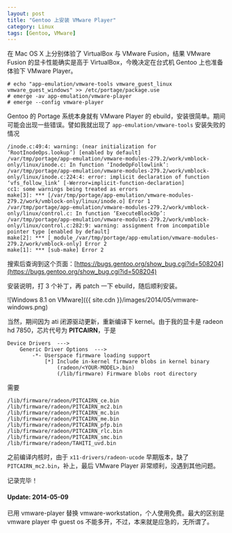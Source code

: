 ```yaml
---
layout: post
title: "Gentoo 上安装 VMware Player"
category: Linux
tags: [Gentoo, VMware]
---
```


在 Mac OS X 上分别体验了 VirtualBox 与 VMware Fusion，结果 VMware Fusion 的显卡性能确实是高于 VirtualBox，今晚决定在台式机 Gentoo 上也准备体验下 VMware Player。

    # echo "app-emulation/vmware-tools vmware_guest_linux vmware_guest_windows" >> /etc/portage/package.use
    # emerge -av app-emulation/vmware-player
    # emerge --config vmware-player

Gentoo 的 Portage 系统本身就有 VMware Player 的 ebuild，安装很简单。期间可能会出现一些错误。譬如我就出现了 `app-emulation/vmware-tools` 安装失败的情况

<!-- more -->

    /inode.c:49:4: warning: (near initialization for ‘RootInodeOps.lookup’) [enabled by default]
    /var/tmp/portage/app-emulation/vmware-modules-279.2/work/vmblock-only/linux/inode.c: In function ‘InodeOpFollowlink’:
    /var/tmp/portage/app-emulation/vmware-modules-279.2/work/vmblock-only/linux/inode.c:224:4: error: implicit declaration of function ‘vfs_follow_link’ [-Werror=implicit-function-declaration]
    cc1: some warnings being treated as errors
    make[3]: *** [/var/tmp/portage/app-emulation/vmware-modules-279.2/work/vmblock-only/linux/inode.o] Error 1
    /var/tmp/portage/app-emulation/vmware-modules-279.2/work/vmblock-only/linux/control.c: In function ‘ExecuteBlockOp’:
    /var/tmp/portage/app-emulation/vmware-modules-279.2/work/vmblock-only/linux/control.c:282:9: warning: assignment from incompatible pointer type [enabled by default]
    make[2]: *** [_module_/var/tmp/portage/app-emulation/vmware-modules-279.2/work/vmblock-only] Error 2
    make[1]: *** [sub-make] Error 2

搜索后查询到这个页面：[https://bugs.gentoo.org/show_bug.cgi?id=508204](https://bugs.gentoo.org/show_bug.cgi?id=508204)

安装说明，打 3 个补丁，再 patch 一下 ebuild，随后顺利安装。

![Windows 8.1 on VMware]({{ site.cdn }}/images/2014/05/vmware-windows.png)

当然，期间因为 ati 闭源驱动更新，重新编译下 kernel。由于我的显卡是 radeon hd 7850，芯片代号为 **PITCAIRN**，于是

    Device Drivers  --->
        Generic Driver Options  --->
            -*- Userspace firmware loading support
                [*] Include in-kernel firmware blobs in kernel binary
                    (radeon/<YOUR-MODEL>.bin)
                    (/lib/firmware) Firmware blobs root directory

需要

    /lib/firmware/radeon/PITCAIRN_ce.bin
    /lib/firmware/radeon/PITCAIRN_mc2.bin
    /lib/firmware/radeon/PITCAIRN_mc.bin
    /lib/firmware/radeon/PITCAIRN_me.bin
    /lib/firmware/radeon/PITCAIRN_pfp.bin
    /lib/firmware/radeon/PITCAIRN_rlc.bin
    /lib/firmware/radeon/PITCAIRN_smc.bin
    /lib/firmware/radeon/TAHITI_uvd.bin

之前编译内核时，由于 `x11-drivers/radeon-ucode` 早期版本，缺了 `PITCAIRN_mc2.bin`，补上，最后 VMware Player 非常顺利，没遇到其他问题。

记录完毕！

#### Update: 2014-05-09

已用 vmware-player 替换 vmware-workstation，个人使用免费。最大的区别是 vmware player 中 guest os 不能多开，不过，本来就是应急的，无所谓了。
